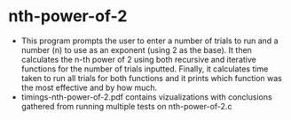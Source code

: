 # nth-power-of-2

- This program prompts the user to enter a number of trials to run and a number (n) to use as an exponent (using 2 as the base). It then calculates the n-th power of 2 using both recursive and iterative functions for the number of trials inputted. Finally, it calculates time taken to run all trials for both functions and it prints which function was the most effective and by how much.
- timings-nth-power-of-2.pdf contains vizualizations with conclusions gathered from running multiple tests on nth-power-of-2.c
